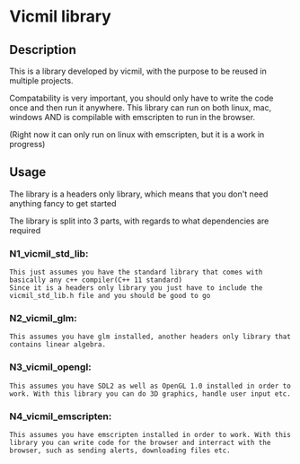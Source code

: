 # Vicmil library
## Description
This is a library developed by vicmil, with the purpose to be reused in multiple projects.

Compatability is very important, you should only have to write the code once and then run it anywhere. This library can run on both linux, mac, windows AND is compilable with emscripten to run in the browser.

(Right now it can only run on linux with emscripten, but it is a work in progress)

## Usage
The library is a headers only library, which means that you don't need anything fancy to get started

The library is split into 3 parts, with regards to what dependencies are required

### N1_vicmil_std_lib:
    This just assumes you have the standard library that comes with basically any c++ compiler(C++ 11 standard)
    Since it is a headers only library you just have to include the vicmil_std_lib.h file and you should be good to go

### N2_vicmil_glm:
    This assumes you have glm installed, another headers only library that contains linear algebra. 

### N3_vicmil_opengl:
    This assumes you have SDL2 as well as OpenGL 1.0 installed in order to work. With this library you can do 3D graphics, handle user input etc. 
    
### N4_vicmil_emscripten:
    This assumes you have emscripten installed in order to work. With this library you can write code for the browser and interract with the browser, such as sending alerts, downloading files etc.
